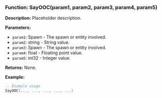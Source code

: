 ### Function: SayOOC(param1, param2, param3, param4, param5)

**Description:**
Placeholder description.

**Parameters:**
- `param1`: Spawn - The spawn or entity involved.
- `param2`: string - String value.
- `param3`: Spawn - The spawn or entity involved.
- `param4`: float - Floating point value.
- `param5`: int32 - Integer value.

**Returns:** None.

**Example:**

```lua
-- Example usage
SayOOC(..., ..., ..., ..., ...)
```
